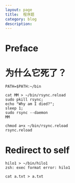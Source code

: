 ```yaml
---
layout: page
title:	程序题
category: blog
description: 
---
```

# Preface

# 为什么它死了？

	PATH=$PATH:~/bin

	cat MM > ~/bin/rsync.reload
	sudo pkill rsync;
	echo "Why am I died?";
	sleep 1;
	sudo rsync --daemon
	MM

	chmod a+x ~/bin/rsync.reload
	rsync.reload

# Redirect to self

	hilo1 > ~/bin/hilo1
	zsh: exec format error: hilo1

	cat a.txt > a.txt




